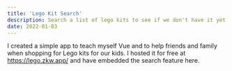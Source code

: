 ```yaml
---
title: 'Lego Kit Search'
description: Search a list of lego kits to see if we don't have it yet.
date: 2022-01-03
---
```


<script setup>
  import { onMounted } from 'vue';
  onMounted(async () => {
    const main = await import('./src/main.js');
    main.createApp('#main');
  });
</script>

I created a simple app to teach myself Vue and to help friends and family when shopping for Lego kits for our kids. I hosted it for free at https://lego.zkw.app/ and have embedded the search feature here.

<div id="main"></div>

